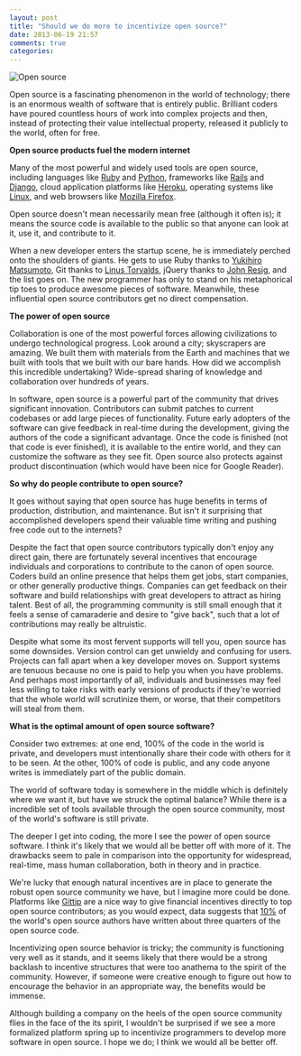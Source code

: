 ```yaml
---
layout: post
title: "Should we do more to incentivize open source?"
date: 2013-06-19 21:57
comments: true
categories: 
---
```


  ![Open source](http://opensource.org/files/osi_symbol.png) 

Open source is a fascinating phenomenon in the world of technology; there is an enormous wealth of software that is entirely public. Brilliant coders have poured countless hours of work into complex projects and then, instead of protecting their value intellectual property, released it publicly to the world, often for free.

**Open source products fuel the modern internet**

Many of the most powerful and widely used tools are open source, including languages like [Ruby](https://github.com/ruby/ruby) and [Python](https://github.com/python/python), frameworks like [Rails](https://github.com/rails/rails) and [Django](https://github.com/django/django), cloud application platforms like [Heroku](https://github.com/heroku/heroku), operating systems like [Linux](https://github.com/torvalds/linux), and web browsers like [Mozilla Firefox](https://github.com/mozilla/firefox-flicks).

Open source doesn't mean necessarily mean free (although it often is); it means the source code is available to the public so that anyone can look at it, use it, and contribute to it.

When a new developer enters the startup scene, he is immediately perched onto the shoulders of giants. He gets to use Ruby thanks to [Yukihiro Matsumoto](http://en.wikipedia.org/wiki/Yukihiro_Matsumoto), Git thanks to [Linus Torvalds](http://en.wikipedia.org/wiki/Linus_Torvalds), jQuery thanks to [John Resig](http://en.wikipedia.org/wiki/John_Resig), and the list goes on. The new programmer has only to stand on his metaphorical tip toes to produce awesome pieces of software. Meanwhile, these influential open source contributors get no direct compensation.

**The power of open source**

Collaboration is one of the most powerful forces allowing civilizations to undergo technological progress. Look around a city; skyscrapers are amazing. We built them with materials from the Earth and machines that we built with tools that we built with our bare hands. How did we accomplish this incredible undertaking? Wide-spread sharing of knowledge and collaboration over hundreds of years.

In software, open source is a powerful part of the community that drives significant innovation. Contributors can submit patches to current codebases or add large pieces of functionality. Future early adopters of the software can give feedback in real-time during the development, giving the authors of the code a significant advantage. Once the code is finished (not that code is ever finished), it is available to the entire world, and they can customize the software as they see fit. Open source also protects against product discontinuation (which would have been nice for Google Reader).

**So why do people contribute to open source?**

It goes without saying that open source has huge benefits in terms of production, distribution, and maintenance. But isn't it surprising that accomplished developers spend their valuable time writing and pushing free code out to the internets?

Despite the fact that open source contributors typically don't enjoy any direct gain, there are fortunately several incentives that encourage individuals and corporations to contribute to the canon of open source. Coders build an online presence that helps them get jobs, start companies, or other generally productive things. Companies can get feedback on their software and build relationships with great developers to attract as hiring talent. Best of all, the programming community is still small enough that it feels a sense of camaraderie and desire to "give back", such that a lot of contributions may really be altruistic.

Despite what some its most fervent supports will tell you, open source has some downsides. Version control can get unwieldy and confusing for users. Projects can fall apart when a key developer moves on. Support systems are tenuous because no one is paid to help you when you have problems. And perhaps most importantly of all, individuals and businesses may feel less willing to take risks with early versions of products if they're worried that the whole world will scrutinize them, or worse, that their competitors will steal from them.

**What is the optimal amount of open source software?**

Consider two extremes: at one end, 100% of the code in the world is private, and developers must intentionally share their code with others for it to be seen. At the other, 100% of code is public, and any code anyone writes is immediately part of the public domain.

The world of software today is somewhere in the middle which is definitely where we want it, but have we struck the optimal balance? While there is a incredible set of tools available through the open source community, most of the world's software is still private.

The deeper I get into coding, the more I see the power of open source software. I think it's likely that we would all be better off with more of it. The drawbacks seem to pale in comparison into the opportunity for widespread, real-time, mass human collaboration, both in theory and in practice.

We're lucky that enough natural incentives are in place to generate the robust open source community we have, but I imagine more could be done. Platforms like [Gittip](https://www.gittip.com/) are a nice way to give financial incentives directly to top open source contributors; as you would expect, data suggests that [10%](http://en.wikipedia.org/wiki/Open-source_software) of the world's open source authors have written about three quarters of the open source code. 

Incentivizing open source behavior is tricky; the community is functioning very well as it stands, and it seems likely that there would be a strong backlash to incentive structures that were too anathema to the spirit of the community. However, if someone were creative enough to figure out how to encourage the behavior in an appropriate way, the benefits would be immense.

Although building a company on the heels of the open source community flies in the face of the its spirit, I wouldn't be surprised if we see a more formalized platform spring up to incentivize programmers to develop more software in open source. I hope we do; I think we would all be better off.